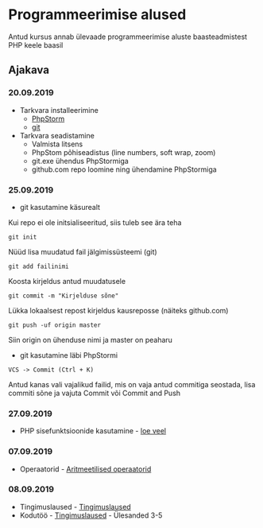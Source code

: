 # Programmeerimise alused
Antud kursus annab ülevaade programmeerimise aluste baasteadmistest PHP keele baasil
## Ajakava
### 20.09.2019
* Tarkvara installeerimine
    * [PhpStorm](https://www.jetbrains.com/phpstorm/)
    * [git](https://git-scm.com/downloads)
* Tarkvara seadistamine
    * Valmista litsens
    * PhpStom põhiseadistus (line numbers, soft wrap, zoom)
    * git.exe ühendus PhpStormiga
    * github.com repo loomine ning ühendamine PhpStormiga
### 25.09.2019
* git kasutamine käsurealt

Kui repo ei ole initsialiseeritud, siis tuleb see ära teha
```
git init
```
Nüüd lisa muudatud fail jälgimissüsteemi (git)
```
git add failinimi
```
Koosta kirjeldus antud muudatusele
```
git commit -m "Kirjelduse sõne"
```
Lükka lokaalsest repost kirjeldus kausreposse (näiteks github.com)
```
git push -uf origin master
```
Siin origin on ühenduse nimi ja master on peaharu

* git kasutamine läbi PhpStormi
```
VCS -> Commit (Ctrl + K)
```
Antud kanas vali vajalikud failid, mis on vaja antud commitiga seostada, lisa commiti sõne ja vajuta Commit või Commit and Push

### 27.09.2019
* PHP sisefunktsioonide kasutamine -  [loe veel](https://github.com/AnnaKarutina/pa_vs19_1/tree/master/27.09.2019)
### 07.09.2019
* Operaatorid - [Aritmeetilised operaatorid](https://www.metshein.com/course/php-alused/)
### 08.09.2019
* Tingimuslaused - [Tingimuslaused](https://www.metshein.com/course/php-alused/)
* Kodutöö - [Tingimuslaused](https://www.metshein.com/course/php-alused/) - Ülesanded 3-5
